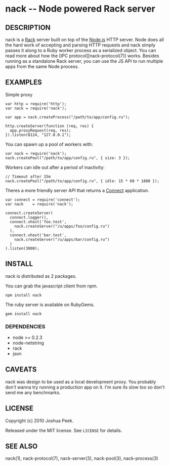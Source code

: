 nack -- Node powered Rack server
================================

## DESCRIPTION

nack is a [Rack](http://github.com/rack/rack) server built on top of the [Node.js](http://nodejs.org/) HTTP server. Node does all the hard work of accepting and parsing HTTP requests and nack simply passes it along to a Ruby worker process as a serialized object. You can read more about how the [IPC protocol][nack-protocol(7)] works. Besides running as a standalone Rack server, you can use the JS API to run multiple apps from the same Node process.

## EXAMPLES

Simple proxy

    var http = require('http');
    var nack = require('nack');

    var app = nack.createProcess("/path/to/app/config.ru");

    http.createServer(function (req, res) {
      app.proxyRequest(req, res);
    }).listen(8124, "127.0.0.1");

You can spawn up a pool of workers with:

    var nack = require('nack');
    nack.createPool("/path/to/app/config.ru", { size: 3 });

Workers can idle out after a period of inactivity:

    // Timeout after 15m
    nack.createPool("/path/to/app/config.ru", { idle: 15 * 60 * 1000 });

Theres a more friendly server API that returns a [Connect](http://senchalabs.github.com/connect/) application.

    var connect = require('connect');
    var nack    = require('nack');

    connect.createServer(
      connect.logger(),
      connect.vhost('foo.test',
        nack.createServer("/u/apps/foo/config.ru")
      ),
      connect.vhost('bar.test',
        nack.createServer("/u/apps/bar/config.ru")
      )
    ).listen(3000);

## INSTALL

nack is distributed as 2 packages.

You can grab the javascript client from npm.

    npm install nack

The ruby server is available on RubyGems.

    gem install nack

### DEPENDENCIES

* node >= 0.2.3
* node-netstring
* rack
* json

## CAVEATS

nack was design to be used as a local development proxy. You probably don't wanna try running a production app on it. I'm sure its slow too so don't send me any benchmarks.

## LICENSE

Copyright (c) 2010 Joshua Peek.

Released under the MIT license. See `LICENSE` for details.

## SEE ALSO

nack(1), nack-protocol(7), nack-server(3), nack-pool(3), nack-process(3)
